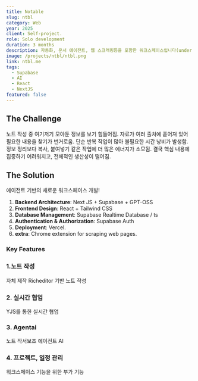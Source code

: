 ```yaml
---
title: Notable
slug: ntbl
category: Web
year: 2025
client: Self-project.
role: Solo development
duration: 3 months
description: 자동화, 문서 에이전트, 웹 스크래핑등을 포함한 워크스페이스입니다(under Construction).
image: /projects/ntbl/ntbl.png
link: ntbl.me
tags:
  - Supabase
  - AI
  - React
  - NextJS
featured: false
---
```


## The Challenge

노트 작성 중 여기저기 모아둔 정보를 보기 힘들어짐.
자료가 여러 출처에 흩어져 있어 필요한 내용을 찾기가 번거로움.
단순 반복 작업이 많아 불필요한 시간 낭비가 발생함.
정보 정리보다 복사, 붙여넣기 같은 작업에 더 많은 에너지가 소모됨.
결국 핵심 내용에 집중하기 어려워지고, 전체적인 생산성이 떨어짐.

## The Solution

에이전트 기반의 새로운 워크스페이스 개발!

1. **Backend Architecture**: Next JS + Supabase + GPT-OSS
2. **Frontend Design**: React + Tailwind CSS
3. **Database Management**: Supabase Realtime Database / ts
4. **Authentication & Authorization**: Supabase Auth
5. **Deployment**: Vercel.
4. **extra**: Chrome extension for scraping web pages.

### Key Features

### 1.노트 작성
자체 제작 Richeditor 기반 노트 작성

### 2. 실시간 협업
YJS를 통한 실시간 협업

### 3. Agentai
노트 작서보조 에이전트 AI

### 4. 프로젝트, 일정 관리
워크스페이스 기능을 위한 부가 기능